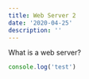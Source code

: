 ```yaml
---
title: Web Server 2
date: '2020-04-25'
description: ''
---
```


What is a web server?

```js
console.log('test')
```
